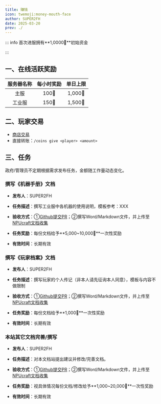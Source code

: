 ```yaml
---
title: 赚钱
icon: twemoji:money-mouth-face
author: SUPER2FH
date: 2025-03-20
prev: ./
---
```




::: info 首次进服拥有**1,0000🍉**初始资金

:::



## 一、在线活跃奖励
| 服务器名称 | 每小时奖励 | 单日上限 |
| :------: | :----------: | :--------: |
| 主服 | 100🍉       | 1,000🍉   |
| 工业服 | 150🍉       | 1,500🍉   |

## 二、玩家交易
- [商店交易](/SurvivalGuide/EconomicSystem/Shop)
- 直接转账：`/coins give <player> <amount>`

## 三、任务
政府/管理员不定期根据需求发布任务，金额随工作量动态变化。

### 撰写《机器手册》文档

- **发布人**：SUPER2FH

- **任务描述**：撰写工业服中各机器的使用说明，模板参考：XXX

- **验收方式**：①[Github提交PR](https://github.com/NPUcraft/Documents)；②撰写Word/Markdown文件，并上传至[NPUcraft文档收集](https://docs.qq.com/form/page/DTUZWVHBKa3ZMa1R0) 

- **任务奖励**：每份文档给予**5,000~10,000🍉**一次性奖励

- **有效时间**：长期有效

### 撰写《玩家档案》文档

- **发布人**：SUPER2FH

- **任务描述**：撰写玩家的个人传记（非本人请先征询本人同意），模板与内容不做限制

- **验收方式**：①[Github提交PR](https://github.com/NPUcraft/Documents)；②撰写Word/Markdown文件，并上传至[NPUcraft文档收集](https://docs.qq.com/form/page/DTUZWVHBKa3ZMa1R0) 

- **任务奖励**：每份文档给予**1,000🍉**一次性奖励

- **有效时间**：长期有效

### 本站其它文档完善/撰写

- **发布人**：SUPER2FH

- **任务描述**：对本文档站提出建议并修改/完善文档。

- **验收方式**：①[Github提交PR](https://github.com/NPUcraft/Documents)；②撰写Word/Markdown文件，并上传至[NPUcraft文档收集](https://docs.qq.com/form/page/DTUZWVHBKa3ZMa1R0) 

- **任务奖励**：视具体情况每份文档/修改给予**1,000~20,000🍉**一次性奖励

- **有效时间**：长期有效
